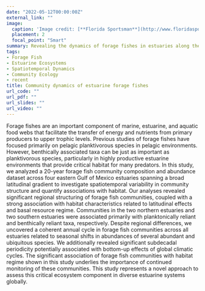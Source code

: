 ```yaml
---
date: "2022-05-12T00:00:00Z"
external_link: ""
image:
  caption: 'Image credit: [**Florida Sportsman**](http://www.floridasportsman.com/wp-content/uploads/2019/04/conserve-baitfish-fish-act.jpg)'
  placement: 2
  focal_point: "Smart"
summary: Revealing the dynamics of forage fishes in estuaries along the West Florida Shelf and the factors associated with spatiotemporal variability.
tags:
- Forage Fish
- Estuarine Ecosystems
- Spatiotemporal Dynamics
- Community Ecology
- recent
title: Community dynamics of estuarine forage fishes
url_code: ""
url_pdf: ""
url_slides: ""
url_video: ""
---
```

Forage fishes are an important component of marine, estuarine, and aquatic food webs that facilitate the transfer of energy and nutrients from primary producers to upper trophic levels. Previous studies of forage fishes have focused primarily on pelagic planktivorous species in pelagic environments. However, benthically associated taxa can be just as important as planktivorous species, particularly in highly productive estuarine environments that provide critical habitat for many predators. In this study, we analyzed a 20-year forage fish community composition and abundance dataset across four eastern Gulf of Mexico estuaries spanning a broad latitudinal gradient to investigate spatiotemporal variability in community structure and quantify associations with habitat. Our analyses revealed significant regional structuring of forage fish communities, coupled with a strong association with habitat characteristics related to latitudinal effects and basal resource regime. Communities in the two northern estuaries and two southern estuaries were associated primarily with planktonically reliant and benthically reliant taxa, respectively. Despite regional differences, we uncovered a coherent annual cycle in forage fish communities across all estuaries related to seasonal shifts in abundances of several abundant and ubiquitous species. We additionally revealed significant subdecadal periodicity potentially associated with bottom-up effects of global climatic cycles. The significant association of forage fish communities with habitat regime shown in this study underlies the importance of continued monitoring of these communities. This study represents a novel approach to assess this critical ecosystem component in diverse estuarine systems globally. 


